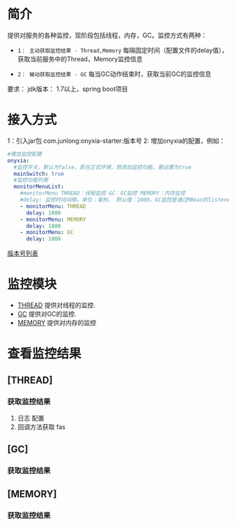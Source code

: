 # 简介
提供对服务的各种监控，现阶段包括线程，内存，GC。监控方式有两种：
- `1： 主动获取监控结果 - Thread,Memory`
    每隔固定时间（配置文件的delay值），获取当前服务中的Thread，Memory监控信息
    
- `2： 被动获取监控结果 - GC`
    每当GC动作结束时，获取当前GC的监控信息

要求： jdk版本： 1.7以上，spring boot项目

# 接入方式
1：引入jar包 com.junlong:onyxia-starter:版本号
2: 增加onyxia的配置，例如：

```yaml
#增加监控配置
onyxia:
  #监控开关，默认为false，若在正式环境，想添加监控功能，需设置为true
  mainSwitch: true
  #监控功能列表
  monitorMenuList:
    #monitorMenu THREAD：线程监控 GC：GC监控 MEMORY：内存监控
    #delay: 监控时间间隔，单位：毫秒。 默认值：1000。GC监控是通过MBean的listener，所以GC监控配置的delay不会起作用
    - monitorMenu: THREAD
      delay: 1000
    - monitorMenu: MEMORY
      delay: 1000
    - monitorMenu: GC
      delay: 1000
```

[版本号列表](/CHANGELOG.md)

# 监控模块

- [THREAD](#THREAD)  提供对线程的监控.
- [GC](#GC)  提供对GC的监控.
- [MEMORY](#MEMORY)  提供对内存的监控

# 查看监控结果

## [THREAD]
### 获取监控结果
 1. 日志
    配置
 2. 回调方法获取
    fas
## [GC]
### 获取监控结果
## [MEMORY]
### 获取监控结果